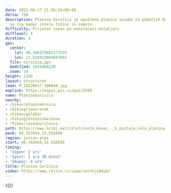 ```yaml
---
date: 2022-06-17 11:56:33+00:00
delta: 750
description: Planina Goričica je opuščena planina visoko na pobočjih Kanina. Odpravite
  se tja kadar iščete tišino in samoto.
difficulty: Prijeten vzpon po neoznačeni mulatjeri
difflevel: 3
duration: 4
gpx:
  center:
    lat: 46.348179681177555
    lon: 13.528422069047602
  file: Goricica.gpx
  modified: 1655468230
  zoom: 14
height: 1340
layout: structured
lead: M_20220617_100044.jpg
maplink: https://mapzs.pzs.si/poi/5599
name: PlaninaGoricica
nearby:
- /hikes/planinakrnica
- /biking/javorscek
- /hikes/golobar
- /biking/drezniskeravne
- /hikes/loskakoritnica
path: https://www.hribi.net/izlet/cesta_bovec_-_b_postaja_celo_planina_goricica/1/416/8107
peak: 46.353544,13.541699
region: julian-alps
start: 46.342565,13.516039
timing:
- 'Vzpon: 2 uri'
- 'Spust: 1 ura 30 minut'
- 'Skupaj: 4 ure'
title: Planina Goričica
video: https://www.relive.cc/view/vevYojLW4y6/
---
```

{{<hike-details description="yes">}}
